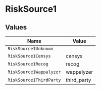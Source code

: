 # RiskSource1


## Values

| Name                    | Value                   |
| ----------------------- | ----------------------- |
| `RiskSource1Unknown`    |                         |
| `RiskSource1Censys`     | censys                  |
| `RiskSource1Recog`      | recog                   |
| `RiskSource1Wappalyzer` | wappalyzer              |
| `RiskSource1ThirdParty` | third_party             |